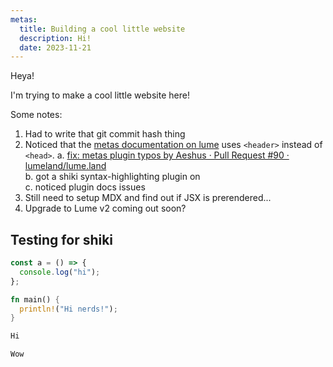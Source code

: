 ```yaml
---
metas:
  title: Building a cool little website
  description: Hi!
  date: 2023-11-21
---
```


Heya!

I'm trying to make a cool little website here!

Some notes:

1. Had to write that git commit hash thing
2. Noticed that the
   [metas documentation on lume](https://lume.land/plugins/metas/) uses
   `<header>` instead of `<head>`. 
  a. [fix: metas plugin typos by Aeshus · Pull Request #90 · lumeland/lume.land](https://github.com/lumeland/lume.land/pull/90)  
  b. got a shiki syntax-highlighting plugin on  
  c. noticed plugin docs issues  
3. Still need to setup MDX and find out if JSX is prerendered...
4. Upgrade to Lume v2 coming out soon?

## Testing for shiki

```ts
const a = () => {
  console.log("hi");
};
```

```rust
fn main() {
  println!("Hi nerds!");
}
```

```txt
Hi
```

```
Wow
```
